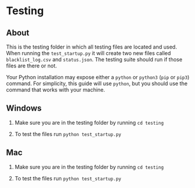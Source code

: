 # Testing

## About
This is the testing folder in which all testing files are located and used. When running the `test_startup.py` it will create two new files called `blacklist_log.csv` and `status.json`. The testing suite should run if those files are there or not.

Your Python installation may expose either a `python` or `python3` (`pip` or `pip3`) command. For simplicity, this guide will use `python`, but you should use the command that works with your machine.

## Windows

1. Make sure you are in the testing folder by running `cd testing`

2. To test the files run `python test_startup.py`

## Mac

1. Make sure you are in the testing folder by running `cd testing`

2. To test the files run `python test_startup.py`